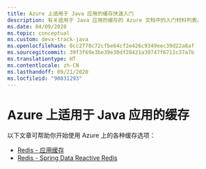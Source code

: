 ```yaml
---
title: Azure 上适用于 Java 应用的缓存快速入门
description: 有关适用于 Java 应用的缓存的 Azure 文档中的入门材料列表。
ms.date: 04/09/2020
ms.topic: conceptual
ms.custom: devx-track-java
ms.openlocfilehash: 0cc2778c72cfbe64cf2e426c9349eec39d22a8af
ms.sourcegitcommit: 39f3f69e3be39e30df28421a30747f6711c37a7b
ms.translationtype: HT
ms.contentlocale: zh-CN
ms.lasthandoff: 09/21/2020
ms.locfileid: "90831293"
---
```

# <a name="caching-for-java-apps-on-azure"></a>Azure 上适用于 Java 应用的缓存

以下文章可帮助你开始使用 Azure 上的各种缓存选项：

- [Redis - 应用缓存](/azure/azure-cache-for-redis/cache-java-get-started)
- [Redis - Spring Data Reactive Redis](../spring-framework/configure-spring-boot-initializer-java-app-with-redis-cache.md)
